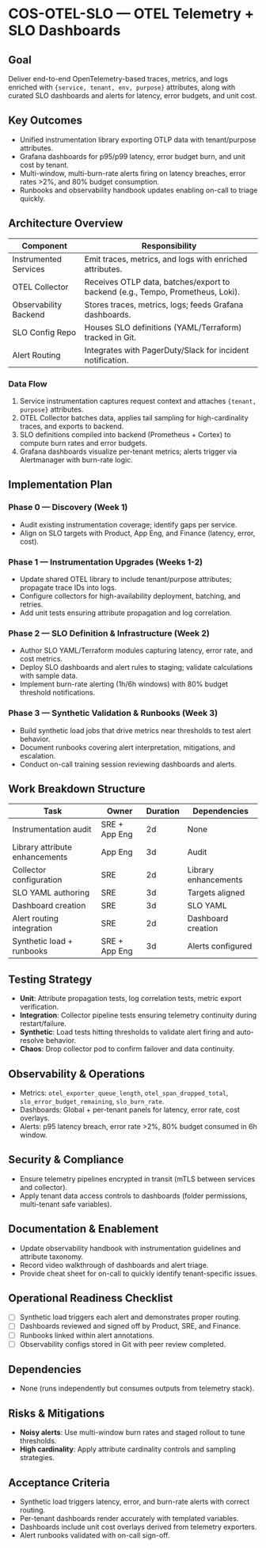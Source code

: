 # COS-OTEL-SLO — OTEL Telemetry + SLO Dashboards

## Goal
Deliver end-to-end OpenTelemetry-based traces, metrics, and logs enriched with `{service, tenant, env, purpose}` attributes, along with curated SLO dashboards and alerts for latency, error budgets, and unit cost.

## Key Outcomes
- Unified instrumentation library exporting OTLP data with tenant/purpose attributes.
- Grafana dashboards for p95/p99 latency, error budget burn, and unit cost by tenant.
- Multi-window, multi-burn-rate alerts firing on latency breaches, error rates >2%, and 80% budget consumption.
- Runbooks and observability handbook updates enabling on-call to triage quickly.

## Architecture Overview
| Component | Responsibility |
| --- | --- |
| Instrumented Services | Emit traces, metrics, and logs with enriched attributes.
| OTEL Collector | Receives OTLP data, batches/export to backend (e.g., Tempo, Prometheus, Loki).
| Observability Backend | Stores traces, metrics, logs; feeds Grafana dashboards.
| SLO Config Repo | Houses SLO definitions (YAML/Terraform) tracked in Git.
| Alert Routing | Integrates with PagerDuty/Slack for incident notification.

### Data Flow
1. Service instrumentation captures request context and attaches `{tenant, purpose}` attributes.
2. OTEL Collector batches data, applies tail sampling for high-cardinality traces, and exports to backend.
3. SLO definitions compiled into backend (Prometheus + Cortex) to compute burn rates and error budgets.
4. Grafana dashboards visualize per-tenant metrics; alerts trigger via Alertmanager with burn-rate logic.

## Implementation Plan
### Phase 0 — Discovery (Week 1)
- Audit existing instrumentation coverage; identify gaps per service.
- Align on SLO targets with Product, App Eng, and Finance (latency, error, cost).

### Phase 1 — Instrumentation Upgrades (Weeks 1-2)
- Update shared OTEL library to include tenant/purpose attributes; propagate trace IDs into logs.
- Configure collectors for high-availability deployment, batching, and retries.
- Add unit tests ensuring attribute propagation and log correlation.

### Phase 2 — SLO Definition & Infrastructure (Week 2)
- Author SLO YAML/Terraform modules capturing latency, error rate, and cost metrics.
- Deploy SLO dashboards and alert rules to staging; validate calculations with sample data.
- Implement burn-rate alerting (1h/6h windows) with 80% budget threshold notifications.

### Phase 3 — Synthetic Validation & Runbooks (Week 3)
- Build synthetic load jobs that drive metrics near thresholds to test alert behavior.
- Document runbooks covering alert interpretation, mitigations, and escalation.
- Conduct on-call training session reviewing dashboards and alerts.

## Work Breakdown Structure
| Task | Owner | Duration | Dependencies |
| --- | --- | --- | --- |
| Instrumentation audit | SRE + App Eng | 2d | None |
| Library attribute enhancements | App Eng | 3d | Audit |
| Collector configuration | SRE | 2d | Library enhancements |
| SLO YAML authoring | SRE | 3d | Targets aligned |
| Dashboard creation | SRE | 3d | SLO YAML |
| Alert routing integration | SRE | 2d | Dashboard creation |
| Synthetic load + runbooks | SRE + App Eng | 3d | Alerts configured |

## Testing Strategy
- **Unit**: Attribute propagation tests, log correlation tests, metric export verification.
- **Integration**: Collector pipeline tests ensuring telemetry continuity during restart/failure.
- **Synthetic**: Load tests hitting thresholds to validate alert firing and auto-resolve behavior.
- **Chaos**: Drop collector pod to confirm failover and data continuity.

## Observability & Operations
- Metrics: `otel_exporter_queue_length`, `otel_span_dropped_total`, `slo_error_budget_remaining`, `slo_burn_rate`.
- Dashboards: Global + per-tenant panels for latency, error rate, cost overlays.
- Alerts: p95 latency breach, error rate >2%, 80% budget consumed in 6h window.

## Security & Compliance
- Ensure telemetry pipelines encrypted in transit (mTLS between services and collector).
- Apply tenant data access controls to dashboards (folder permissions, multi-tenant safe variables).

## Documentation & Enablement
- Update observability handbook with instrumentation guidelines and attribute taxonomy.
- Record video walkthrough of dashboards and alert triage.
- Provide cheat sheet for on-call to quickly identify tenant-specific issues.

## Operational Readiness Checklist
- [ ] Synthetic load triggers each alert and demonstrates proper routing.
- [ ] Dashboards reviewed and signed off by Product, SRE, and Finance.
- [ ] Runbooks linked within alert annotations.
- [ ] Observability configs stored in Git with peer review completed.

## Dependencies
- None (runs independently but consumes outputs from telemetry stack).

## Risks & Mitigations
- **Noisy alerts**: Use multi-window burn rates and staged rollout to tune thresholds.
- **High cardinality**: Apply attribute cardinality controls and sampling strategies.

## Acceptance Criteria
- Synthetic load triggers latency, error, and burn-rate alerts with correct routing.
- Per-tenant dashboards render accurately with templated variables.
- Dashboards include unit cost overlays derived from telemetry exporters.
- Alert runbooks validated with on-call sign-off.
